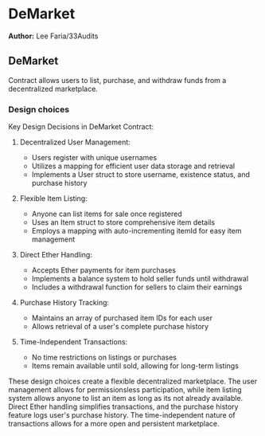 # DeMarket 
**Author:**
Lee Faria/33Audits

## DeMarket
Contract allows users to list, purchase, and withdraw funds from a decentralized marketplace.


### Design choices

Key Design Decisions in DeMarket Contract:

1. Decentralized User Management:
   - Users register with unique usernames
   - Utilizes a mapping for efficient user data storage and retrieval
   - Implements a User struct to store username, existence status, and purchase history

2. Flexible Item Listing:
   - Anyone can list items for sale once registered
   - Uses an Item struct to store comprehensive item details
   - Employs a mapping with auto-incrementing itemId for easy item management

3. Direct Ether Handling:
   - Accepts Ether payments for item purchases
   - Implements a balance system to hold seller funds until withdrawal
   - Includes a withdrawal function for sellers to claim their earnings

4. Purchase History Tracking:
   - Maintains an array of purchased item IDs for each user
   - Allows retrieval of a user's complete purchase history

5. Time-Independent Transactions:
   - No time restrictions on listings or purchases
   - Items remain available until sold, allowing for long-term listings

These design choices create a flexible decentralized marketplace. The user management allows for permissionsless participation, while item listing system allows anyone to list an item as long as its not already available. Direct Ether handling simplifies transactions, and the purchase history feature logs user's purchase history. The time-independent nature of transactions allows for a more open and persistent marketplace.

